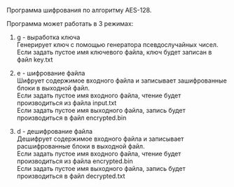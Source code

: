Программа шифрования по алгоритму AES-128.  
  
Программа может работать в 3 режимах:  
  
1. g - выработка ключа  
Генерирует ключ с помощью генератора псевдослучайных чисел.  
Если задать пустое имя ключевого файла, ключ будет записан в файл key.txt  
  
2. e - шифрование файла  
Шифрует содержимое входного файла и записывает зашифрованные блоки в выходной файл.  
Если задать пустое имя входного файла, чтение будет производиться из файла input.txt  
Если задать пустое имя выходного файла, запись будет производиться в файл encrypted.bin  
  
3. d - дешифрование файла  
Дешифрует содержимое входного файла и записывает расшифрованные блоки в выходной файл.  
Если задать пустое имя входного файла, чтение будет производиться из файла encrypted.bin  
Если задать пустое имя выходного файла, запись будет производиться в файл decrypted.txt  

